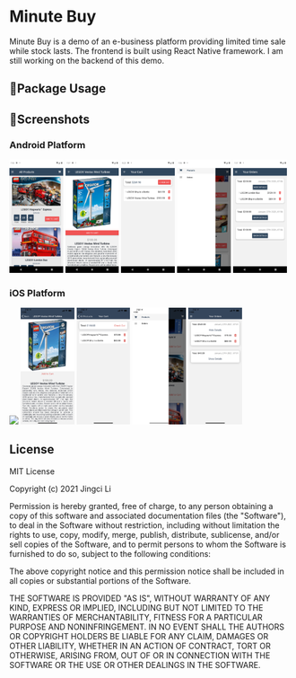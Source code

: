 # Minute Buy

Minute Buy is a demo of an e-business platform providing limited time sale while stock lasts. The frontend is built using React Native framework. I am still working on the backend of this demo.


## 📝Package Usage


## 🎈Screenshots

### Android Platform

<img src="screenshots/android/main.png" width="19%">&#160;<img src="screenshots/android/detail.png" width="19%">&#160;<img src="screenshots/android/cart.png" width="19%">&#160;<img src="screenshots/android/drawer.png" width="19%">&#160;<img src="screenshots/android/order.png" width="19%">

### iOS Platform

<img src="screenshots/ios/main.PNG" width="19%">&#160;<img src="screenshots/ios/detail.PNG" width="19%">&#160;<img src="screenshots/ios/cart.PNG" width="19%">&#160;<img src="screenshots/ios/drawer.PNG" width="19%">&#160;<img src="screenshots/ios/order.PNG" width="19%">

## License

MIT License

Copyright (c) 2021 Jingci Li

Permission is hereby granted, free of charge, to any person obtaining a copy
of this software and associated documentation files (the "Software"), to deal
in the Software without restriction, including without limitation the rights
to use, copy, modify, merge, publish, distribute, sublicense, and/or sell
copies of the Software, and to permit persons to whom the Software is
furnished to do so, subject to the following conditions:

The above copyright notice and this permission notice shall be included in all
copies or substantial portions of the Software.

THE SOFTWARE IS PROVIDED "AS IS", WITHOUT WARRANTY OF ANY KIND, EXPRESS OR
IMPLIED, INCLUDING BUT NOT LIMITED TO THE WARRANTIES OF MERCHANTABILITY,
FITNESS FOR A PARTICULAR PURPOSE AND NONINFRINGEMENT. IN NO EVENT SHALL THE
AUTHORS OR COPYRIGHT HOLDERS BE LIABLE FOR ANY CLAIM, DAMAGES OR OTHER
LIABILITY, WHETHER IN AN ACTION OF CONTRACT, TORT OR OTHERWISE, ARISING FROM,
OUT OF OR IN CONNECTION WITH THE SOFTWARE OR THE USE OR OTHER DEALINGS IN THE
SOFTWARE.
